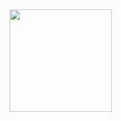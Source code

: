 ##
<div>
  <a href="https://github.com/davisoares401">
  <img height="180em" src="https://github-readme-stats.vercel.app/api?username=davisoares401&show_icons=true&theme=cobalt&include_all_commits=true&count_private=true"/>
    
</div>
  

##
<!--
**davisoares401/davisoares401** is a ✨ _special_ ✨ repository because its `README.md` (this file) appears on your GitHub profile.

Here are some ideas to get you started:

- 🔭 I’m currently working on ...
- 🌱 I’m currently learning ...
- 👯 I’m looking to collaborate on ...
- 🤔 I’m looking for help with ...
- 💬 Ask me about ...
- 📫 How to reach me: ...
- 😄 Pronouns: ...
- ⚡ Fun fact: ...
-->
